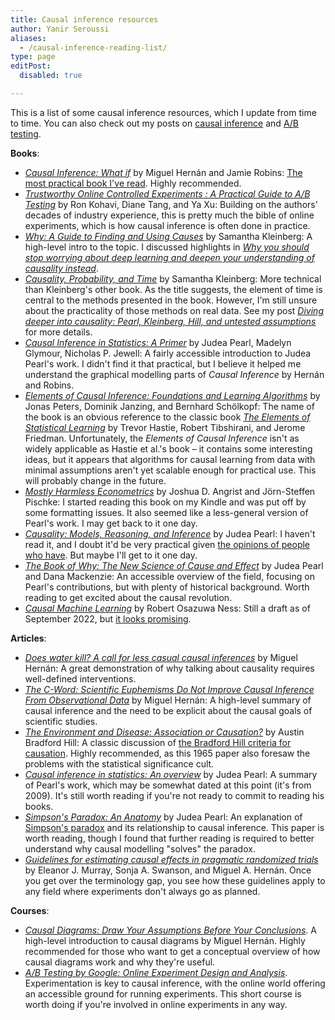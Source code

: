 ```yaml
---
title: Causal inference resources
author: Yanir Seroussi
aliases:
  - /causal-inference-reading-list/
type: page
editPost:
  disabled: true

---
```

This is a list of some causal inference resources, which I update from time to time. You can also check out my posts on [causal inference](/tags/causal-inference/) and [A/B testing](/tags/a/b-testing/).

**Books**:

  * [_Causal Inference: What if_](https://www.hsph.harvard.edu/miguel-hernan/causal-inference-book/) by Miguel Hernán and Jamie Robins: [The most practical book I've read](https://yanirseroussi.com/2018/12/24/the-most-practical-causal-inference-book-ive-read-is-still-a-draft/). Highly recommended.
  * [_Trustworthy Online Controlled Experiments : A Practical Guide to A/B Testing_](https://experimentguide.com/) by Ron Kohavi, Diane Tang, and Ya Xu: Building on the authors' decades of industry experience, this is pretty much the bible of online experiments, which is how causal inference is often done in practice.
  * [_Why: A Guide to Finding and Using Causes_][3] by Samantha Kleinberg: A high-level intro to the topic. I discussed highlights in [_Why you should stop worrying about deep learning and deepen your understanding of causality instead_][4].
  * [_Causality, Probability, and Time_][5] by Samantha Kleinberg: More technical than Kleinberg's other book. As the title suggests, the element of time is central to the methods presented in the book. However, I'm still unsure about the practicality of those methods on real data. See my post [_Diving deeper into causality: Pearl, Kleinberg, Hill, and untested assumptions_][6] for more details.
  * [_Causal Inference in Statistics: A Primer_][7] by Judea Pearl, Madelyn Glymour, Nicholas P. Jewell: A fairly accessible introduction to Judea Pearl's work. I didn't find it that practical, but I believe it helped me understand the graphical modelling parts of _Causal Inference_ by Hernán and Robins.
  * [_Elements of Causal Inference: Foundations and Learning Algorithms_][8] by Jonas Peters, Dominik Janzing, and Bernhard Schölkopf: The name of the book is an obvious reference to the classic book [_The Elements of Statistical Learning_][9] by Trevor Hastie, Robert Tibshirani, and Jerome Friedman. Unfortunately, the _Elements of Causal Inference_ isn't as widely applicable as Hastie et al.'s book &ndash; it contains some interesting ideas, but it appears that algorithms for causal learning from data with minimal assumptions aren't yet scalable enough for practical use. This will probably change in the future.
  * [_Mostly Harmless Econometrics_][10] by Joshua D. Angrist and Jörn-Steffen Pischke: I started reading this book on my Kindle and was put off by some formatting issues. It also seemed like a less-general version of Pearl's work. I may get back to it one day.
  * [_Causality: Models, Reasoning, and Inference_][11] by Judea Pearl: I haven't read it, and I doubt it'd be very practical given [the opinions of people who have][12]. But maybe I'll get to it one day.
  * [_The Book of Why: The New Science of Cause and Effect_][13] by Judea Pearl and Dana Mackenzie: An accessible overview of the field, focusing on Pearl's contributions, but with plenty of historical background. Worth reading to get excited about the causal revolution.
  * [_Causal Machine Learning_](https://www.manning.com/books/causal-machine-learning) by Robert Osazuwa Ness: Still a draft as of September 2022, but [it looks promising](https://yanirseroussi.com/2022/09/12/causal-machine-learning-book-draft-review/).

**Articles**:

  * [_Does water kill? A call for less casual causal inferences_][14] by Miguel Hernán: A great demonstration of why talking about causality requires well-defined interventions.
  * [_The C-Word: Scientific Euphemisms Do Not Improve Causal Inference From Observational Data_][15] by Miguel Hernán: A high-level summary of causal inference and the need to be explicit about the causal goals of scientific studies.
  * [_The Environment and Disease: Association or Causation?_][16] by Austin Bradford Hill: A classic discussion of [the Bradford Hill criteria for causation][17]. Highly recommended, as this 1965 paper also foresaw the problems with the statistical significance cult.
  * [_Causal inference in statistics: An overview_][18] by Judea Pearl: A summary of Pearl's work, which may be somewhat dated at this point (it's from 2009). It's still worth reading if you're not ready to commit to reading his books.
  * [_Simpson's Paradox: An Anatomy_][19] by Judea Pearl: An explanation of [Simpson's paradox][20] and its relationship to causal inference. This paper is worth reading, though I found that further reading is required to better understand why causal modelling "solves" the paradox.
  * [_Guidelines for estimating causal effects in pragmatic randomized trials_](https://arxiv.org/abs/1911.06030) by Eleanor J. Murray, Sonja A. Swanson, and Miguel A. Hernán. Once you get over the terminology gap, you see how these guidelines apply to any field where experiments don't always go as planned.

**Courses**:

  * [_Causal Diagrams: Draw Your Assumptions Before Your Conclusions_](https://www.edx.org/course/causal-diagrams-draw-your-assumptions-before-your). A high-level introduction to causal diagrams by Miguel Hernán. Highly recommended for those who want to get a conceptual overview of how causal diagrams work and why they're useful.
  * [_A/B Testing by Google: Online Experiment Design and Analysis_](https://www.udacity.com/course/ab-testing--ud257). Experimentation is key to causal inference, with the online world offering an accessible ground for running experiments. This short course is worth doing if you're involved in online experiments in any way.

 [3]: http://www.skleinberg.org/why/
 [4]: https://yanirseroussi.com/2016/02/14/why-you-should-stop-worrying-about-deep-learning-and-deepen-your-understanding-of-causality-instead/
 [5]: http://www.skleinberg.org/causality_book/index.html
 [6]: https://yanirseroussi.com/2016/05/15/diving-deeper-into-causality-pearl-kleinberg-hill-and-untested-assumptions/
 [7]: http://bayes.cs.ucla.edu/PRIMER/
 [8]: https://mitpress.mit.edu/books/elements-causal-inference
 [9]: https://web.stanford.edu/~hastie/ElemStatLearn/
 [10]: http://www.mostlyharmlesseconometrics.com/
 [11]: http://bayes.cs.ucla.edu/BOOK-2K/index.html
 [12]: https://www.reddit.com/r/statistics/comments/8lu1sr/causal_inference_book_recommendations/
 [13]: http://bayes.cs.ucla.edu/WHY/
 [14]: https://www.ncbi.nlm.nih.gov/pmc/articles/PMC5207342/
 [15]: https://ajph.aphapublications.org/doi/10.2105/AJPH.2018.304337
 [16]: https://www.edwardtufte.com/tufte/hill
 [17]: https://en.wikipedia.org/wiki/Bradford_Hill_criteria
 [18]: http://ftp.cs.ucla.edu/pub/stat_ser/r350.pdf
 [19]: http://bayes.cs.ucla.edu/R264.pdf
 [20]: https://en.wikipedia.org/wiki/Simpson%27s_paradox
